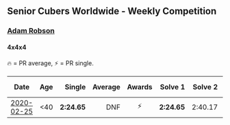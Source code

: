 ## Senior Cubers Worldwide - Weekly Competition
### [Adam Robson](../adam_robson.md)
#### 4x4x4

🔥 = PR average, ⚡ = PR single.

| Date | Age | Single | Average | Awards | Solve 1 | Solve 2 | Solve 3 | Solve 4 | Solve 5 | Video |
| :--: | :--: | --: | --: | :--: | --: | --: | --: | --: | --: | :-- |
| [2020-02-25](../../results/444/2020-02-25.md) | <40 | **2:24.65** | DNF | ⚡ | **2:24.65** | 2:40.17 | DNS | DNS | DNS | [Link](https://www.facebook.com/events/805797596592397/permalink/809621066210050/) |


<!-- Global site tag (gtag.js) - Google Analytics -->
<script async src="https://www.googletagmanager.com/gtag/js?id=UA-86348435-3"></script>
<script>window.dataLayer = window.dataLayer || []; function gtag() {dataLayer.push(arguments);} gtag('js', new Date()); gtag('config', 'UA-86348435-3');</script>
